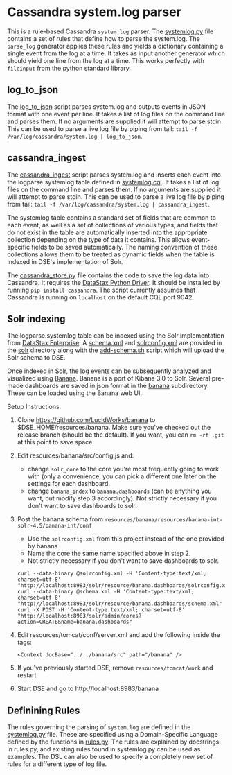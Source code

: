 # Cassandra system.log parser

This is a rule-based Cassandra `system.log` parser.  The [systemlog.py](systemlog.py) file contains
a set of rules that define how to parse the system.log. The `parse_log` generator applies
these rules and yields a dictionary containing a single event from the log at a time.
It takes as input another generator which should yield one line from the log at a time.
This works perfectly with `fileinput` from the python standard library.

## log_to_json

The [log_to_json](log_to_json) script parses system.log and outputs events in JSON format with one
event per line.  It takes a list of log files on the command line and parses them.
If no arguments are supplied it will attempt to parse stdin. This can be used to parse
a live log file by piping from tail: `tail -f /var/log/cassandra/system.log | log_to_json`.

## cassandra_ingest

The [cassandra_ingest](cassandra_ingest) script parses system.log and inserts each event into the
logparse.systemlog table defined in [systemlog.cql](systemlog.cql). It takes a list of log files
on the command line and parses them.  If no arguments are supplied it will attempt 
to parse stdin. This can be used to parse a live log file by piping from tail: 
`tail -f /var/log/cassandra/system.log | cassandra_ingest`.

The systemlog table contains a standard set of fields that are common to each event,
as well as a set of collections of various types, and fields that do not exist in 
the table are automatically inserted into the appropriate collection depending on
the type of data it contains. This allows event-specific fields to be saved 
automatically.  The naming convention of these collections allows them to be treated 
as dynamic fields when the table is indexed in DSE's implementation of Solr.

The [cassandra_store.py](cassandra_store.py) file contains the code to save the log data into Cassandra.
It requires the [DataStax Python Driver](https://github.com/datastax/python-driver).
It should be installed by running `pip install cassandra`. The script currently assumes
that Cassandra is running on `localhost` on the default CQL port 9042.

## Solr indexing

The logparse.systemlog table can be indexed using the Solr implementation from 
[DataStax Enterprise](http://docs.datastax.com/en/datastax_enterprise/4.7//datastax_enterprise/newFeatures.html).
A [schema.xml](solr/schema.xml) and [solrconfig.xml](solr/solrconfig.xml) are provided
in the [solr](solr) directory along with the [add-schema.sh](solr/add-schema.sh) script 
which will upload the Solr schema to DSE.  

Once indexed in Solr, the log events can be subsequently analyzed and visualized using 
[Banana](https://github.com/LucidWorks/banana).  Banana is a port of Kibana 3.0 to Solr.
Several pre-made dashboards are saved in json format in the [banana](banana) subdirectory. 
These can be loaded using the Banana web UI.

Setup Instructions:

1. Clone https://github.com/LucidWorks/banana to $DSE_HOME/resources/banana.
   Make sure you've checked out the release branch (should be the default).
   If you want, you can `rm -rf .git` at this point to save space.
   
2. Edit resources/banana/src/config.js and:
   - change `solr_core` to the core you're most frequently going to work with (only a 
     convenience, you can pick a different one later on the settings for each dashboard.
   - change `banana_index` to `banana.dashboards` (can be anything you want, but modify step 
     3 accordingly). Not strictly necessary if you don't want to save dashboards to solr.

3. Post the banana schema from `resources/banana/resources/banana-int-solr-4.5/banana-int/conf`
   - Use the `solrconfig.xml` from this project instead of the one provided by banana
   - Name the core the same name specified above in step 2.
   - Not strictly necessary if you don't want to save dashboards to solr.

   ```
   curl --data-binary @solrconfig.xml -H 'Content-type:text/xml; charset=utf-8' "http://localhost:8983/solr/resource/banana.dashboards/solrconfig.xml"
   curl --data-binary @schema.xml -H 'Content-type:text/xml; charset=utf-8' "http://localhost:8983/solr/resource/banana.dashboards/schema.xml"
   curl -X POST -H 'Content-type:text/xml; charset=utf-8' "http://localhost:8983/solr/admin/cores?action=CREATE&name=banana.dashboards"
   ```

4. Edit resources/tomcat/conf/server.xml and add the following inside the <Host> tags:

   ```
   <Context docBase="../../banana/src" path="/banana" />
   ```
   
5. If you've previously started DSE, remove `resources/tomcat/work` and restart.

6. Start DSE and go to http://localhost:8983/banana


## Definining Rules

The rules governing the parsing of `system.log` are defined in the [systemlog.py](systemlog.py) file.
These are specified using a Domain-Specific Language defined by the functions in [rules.py](rules.py).
The rules are explained by docstrings in rules.py, and existing rules found in systemlog.py
can be used as examples. The DSL can also be used to specify a completely new set of rules for a different
type of log file.
